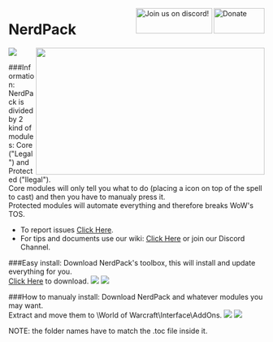 <a href="http://goo.gl/yrctPO"><img src="http://nerdpackaddon.site/MTS/paypal.png" alt="Donate" width="100" height="50" align = "right" /></a>
<a href="https://discordapp.com/invite/XtSZbjM"><img src="http://i.imgur.com/fzomMAr.png" alt="Join us on discord!" width="150" height="50" align = "right" /></a>
<p align = "center"><h1>NerdPack</h1></p>

![](http://nerdpackaddon.site/MTS/NeP_Show.jpg)
<img src="http://nerdpackaddon.site/MTS/NeP_Logo.png" width="450" height="250" align = "right" /></a>  

###Information:
NerdPack is divided by 2 kind of modules: Core ("Legal") and Protected ("Ilegal").  
Core modules will only tell you what to do (placing a icon on top of the spell to cast) and then you have to manualy press it.  
Protected modules will automate everything and therefore breaks WoW's TOS.  
* To report issues [Click Here](https://github.com/MrTheSoulz/NerdPack/issues).
* For tips and documents use our wiki: [Click Here](https://github.com/MrTheSoulz/NerdPack/wiki) or join our Discord Channel.

###Easy install:
Download NerdPack's toolbox, this will install and update everything for you.  
[Click Here](https://github.com/MrTheSoulz/NerdPack-Tool/raw/master/NeP-ToolBox_Release.zip) to download.
![](http://nerdpackaddon.site/MTS/ToolBox_Show1.png)
![](http://nerdpackaddon.site/MTS/ToolBox_Show2.png)

###How to manualy install:
Download NerdPack and whatever modules you may want.  
Extract and move them to \World of Warcraft\Interface\AddOns\.
![](http://nerdpackaddon.site/MTS/Manual_Show1.png)
![](http://nerdpackaddon.site/MTS/Manual_Show2.png)

NOTE: the folder names have to match the .toc file inside it.
